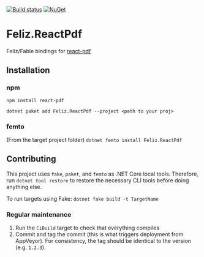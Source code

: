 [![Build status](https://ci.appveyor.com/api/projects/status/xoua995yn45vf2kq?svg=true)](https://ci.appveyor.com/project/DaveJohnson8080/feliz-reactpdf) [![NuGet](https://img.shields.io/nuget/v/Feliz.ReactPdf.svg?style=flat-square)](https://www.nuget.org/packages/Feliz.ReactPdf/)

# Feliz.ReactPdf

Feliz/Fable bindings for [react-pdf](https://github.com/wojtekmaj/react-pdf)

## Installation

### npm

```npm install react-pdf```

```dotnet paket add Feliz.ReactPdf --project <path to your proj>```

### femto

(From the target project folder)
```dotnet femto install Feliz.ReactPdf```

## Contributing

This project uses `fake`, `paket`, and `femto` as .NET Core local tools. Therefore, run `dotnet tool restore` to restore the necessary CLI tools before doing anything else.

To run targets using Fake: `dotnet fake build -t TargetName`

### Regular maintenance

1. Run the `CiBuild` target to check that everything compiles
2. Commit and tag the commit (this is what triggers deployment from  AppVeyor). For consistency, the tag should be identical to the version (e.g. `1.2.3`).